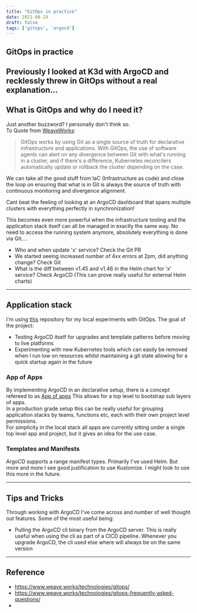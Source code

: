 ```yaml
---
title: "GitOps in practice"
date: 2021-08-10
draft: false
tags: ['gitops', 'argocd']
---
```

## GitOps in practice

Previously I looked at K3d with ArgoCD and recklessly threw in GitOps without a real explanation...
---
## What is GitOps and why do I need it?

Just another buzzword? I personally don't think so.\
To Quote from [WeaveWorks](https://www.weave.works/technologies/gitops/):
> GitOps works by using Git as a single source of truth for declarative infrastructure and applications. With GitOps, the use of software agents can alert on any divergence between Git with what's running in a cluster, and if there's a difference, Kubernetes reconcilers automatically update or rollback the cluster depending on the case. 

We can take all the good stuff from IaC (Infrastructure as code) and close the loop on ensuring that what is in Git is always the source of truth with continuous monitoring and divergence alignment.

Cant beat the feeling of looking at an ArgoCD dashboard that spans multiple clusters with everything perfectly in synchronization!

This becomes even more powerful when the infrastructure tooling and the application stack itself can all be managed in exactly the same way. No need to access the running system anymore, absolutely everything is done via Git....

- Who and when update 'x' service? Check the Git PR
- We started seeing increased number of 4xx errors at 2pm, did anything change? Check Git
- What is the diff between v1.45 and v1.46 in the Helm chart for 'x' service? Check ArgoCD (This can prove really useful for external Helm charts)

---
## Application stack
I'm using [this](https://github.com/davidwmcneill/gitops-playground-apps) repository for my local experiments with GitOps. The goal of the project:
- Testing ArgoCD itself for upgrades and template patterns before moving to live platforms
- Experimenting with new Kubernetes tools which can easily be removed when I run low on resources whilst maintaining a git state allowing for a quick startup again in the future

### App of Apps
By implementing ArgoCD in an declarative setup, there is a concept refereed to as [App of apps](https://argoproj.github.io/argo-cd/operator-manual/declarative-setup/#app-of-apps)
This allows for a top level to bootstrap sub layers of apps.\
In a production grade setup this can be really useful for grouping application stacks by teams, functions etc, each with their own project level permissions.\
For simplicity in the local stack all apps are currently sitting under a single top level app and project, but it gives an idea for the use case.

### Templates and Manifests
ArgoCD supports a range manifest types. Primarily I've used Helm. But more and more I see good justification to use Kustomize. I might look to use this more in the future.

---
## Tips and Tricks
Through working with ArgoCD I've come across and number of well thought out features. Some of the most useful being:
- Pulling the ArgoCD cli binary from the ArgoCD server. This is really useful when using the cli as part of a CICD pipeline. Whenever you upgrade ArgoCD, the cli used else where will always be on the same version


---
## Reference
- https://www.weave.works/technologies/gitops/
- https://www.weave.works/technologies/gitops-frequently-asked-questions/
- 